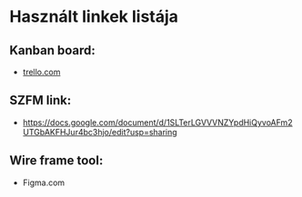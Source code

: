 # Használt linkek listája

## **Kanban board:**
- [trello.com ](https://trello.com/b/AXOJeYCF/bon-bon-bolt)

## **SZFM link:**
- https://docs.google.com/document/d/1SLTerLGVVVNZYpdHiQyvoAFm2UTGbAKFHJur4bc3hjo/edit?usp=sharing

## **Wire frame tool:**
- Figma.com
